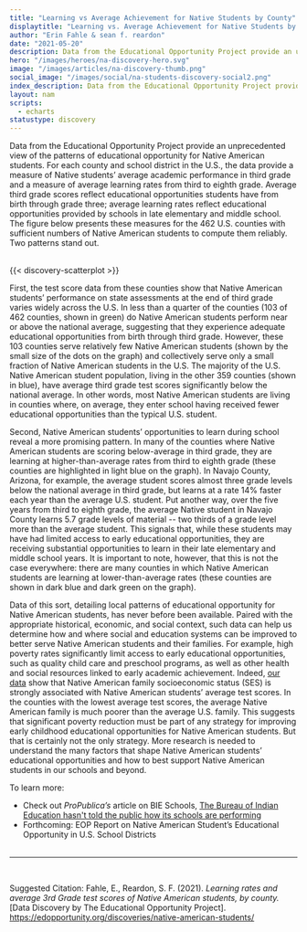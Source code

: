 ```yaml
---
title: "Learning vs Average Achievement for Native Students by County"
displaytitle: "Learning vs. Average Achievement for Native Students by County"
author: "Erin Fahle & sean f. reardon"
date: "2021-05-20"
description: Data from the Educational Opportunity Project provide an unprecedented view of the patterns of educational opportunity for Native American students.
hero: "/images/heroes/na-discovery-hero.svg"
image: "/images/articles/na-discovery-thumb.png"
social_image: "/images/social/na-students-discovery-social2.png"
index_description: Data from the Educational Opportunity Project provide an unprecedented view of the patterns of educational opportunity for Native American students. For each county and school district in the U.S., the data provide a measure of Native students’ average academic performance in third grade and a measure of average learning rates from third to eighth grade. Average third grade scores reflect educational opportunities students have from birth through grade three; average learning rates reflect educational opportunities provided by schools in late elementary and middle school. The figure below presents these measures for the 462 U.S. counties with sufficient numbers of Native American students to compute them reliably. Two patterns stand out.
layout: nam
scripts:
  - echarts
statustype: discovery
---
```

<span class="drop-cap">D</span>ata from the Educational Opportunity Project provide an unprecedented view of the patterns of educational opportunity for Native American students. For each county and school district in the U.S., the data provide a measure of Native students’ average academic performance in third grade and a measure of average learning rates from third to eighth grade. Average third grade scores reflect educational opportunities students have from birth through grade three; average learning rates reflect educational opportunities provided by schools in late elementary and middle school. The figure below presents these measures for the 462 U.S. counties with sufficient numbers of Native American students to compute them reliably. Two patterns stand out.
<br/>
<br/>

<div class="visual__canvas">
  {{< discovery-scatterplot >}}
</div>


First, the test score data from these counties show that Native American students’ performance on state assessments at the end of third grade varies widely across the U.S. In less than a quarter of the counties (103 of 462 counties, shown in green) do Native American students perform near or above the national average, suggesting that they experience adequate educational opportunities from birth through third grade. However, these 103 counties serve relatively few Native American students (shown by the small size of the dots on the graph) and collectively serve only a small fraction of Native American students in the U.S. The majority of the U.S. Native American student population, living in the other 359 counties (shown in blue), have average third grade test scores significantly below the national average. In other words, most Native American students are living in counties where, on average, they enter school having received fewer educational opportunities than the typical U.S. student. 

Second, Native American students’ opportunities to learn during school reveal a more promising pattern. In many of the counties where Native American students are scoring below-average in third grade, they are learning at higher-than-average rates from third to eighth grade (these counties are highlighted in light blue on the graph). In Navajo County, Arizona, for example, the average student scores almost three grade levels below the national average in third grade, but learns at a rate 14% faster each year than the average U.S. student. Put another way, over the five years from third to eighth grade, the average Native student in Navajo County learns 5.7 grade levels of material -- two thirds of a grade level more than the average student. This signals that, while these students may have had limited access to early educational opportunities, they are receiving substantial opportunities to learn in their late elementary and middle school years. It is important to note, however, that this is not the case everywhere: there are many counties in which Native American students are learning at lower-than-average rates (these counties are shown in dark blue and dark green on the graph).

Data of this sort, detailing local patterns of educational opportunity for Native American students, has never before been available. Paired with the appropriate historical, economic, and social context, such data can help us determine how and where social and education systems can be improved to better serve Native American students and their families. For example, high poverty rates significantly limit access to early educational opportunities, such as quality child care and preschool programs, as well as other health and social resources linked to early academic achievement. Indeed, <a href="https://edopportunity.org/explorer/#/chart/none/counties/avg/ses/i/3.15/37.39/-96.78/">our data</a> show that Native American family socioeconomic status (SES) is strongly associated with Native American students’ average test scores. In the counties with the lowest average test scores, the average Native American family is much poorer than the average U.S. family. This suggests that significant poverty reduction must be part of any strategy for improving early childhood educational opportunities for Native American students. But that is certainly not the only strategy. More research is needed to understand the many factors that shape Native American students’ educational opportunities and how to best support Native American students in our schools and beyond. 


To learn more:

- Check out _ProPublica’s_ article on BIE Schools, <a href="https://www.propublica.org/article/the-bureau-of-indian-information-hasnt-told-the-public-how-its-schools-are-performing" target="_blank" rel="noopener noreferrer">The Bureau of Indian Education hasn't told the public how its schools are performing</a>
- Forthcoming: EOP Report on Native American Student’s Educational Opportunity in U.S. School Districts
<br /><br />
<hr>
<br />

Suggested Citation:
Fahle, E., Reardon, S. F. (2021). _Learning rates and average 3rd Grade test scores of Native American students, by county._ [Data Discovery by The Educational Opportunity Project]. https://edopportunity.org/discoveries/native-american-students/


